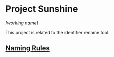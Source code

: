 # Project Sunshine
_[working name]_

This project is related to the identifier rename tool.

## [Naming Rules](Rules.md)
